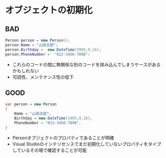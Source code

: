 # オブジェクトの初期化

## BAD

```c#
Person person = new Person();
person.Name = "山田太郎";
person.Birthday =  new DateTime(1995,9,16);
person.PhoneNumber =  "012-3456-7890":
```

- これらのコードの間に無関係な別のコードを挟み込んでしまうケースがあるかもしれない
- 可読性、メンテナンス性の低下

## GOOD

```c#
var person = new Person
{
	Name = "山田太郎",
	Birthday = new DateTime(1995,9,16),
	PhoneNumber = "012-3456-7890",
}
```

- Personオブジェクトのプロパティであることが明確
- Visual Studioのインテリセンスでまだ初期化していないプロパティをタイプしているその場で確認することが可能
